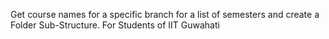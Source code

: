 Get course names for a specific branch for a list of semesters and create a Folder Sub-Structure. For Students of IIT Guwahati